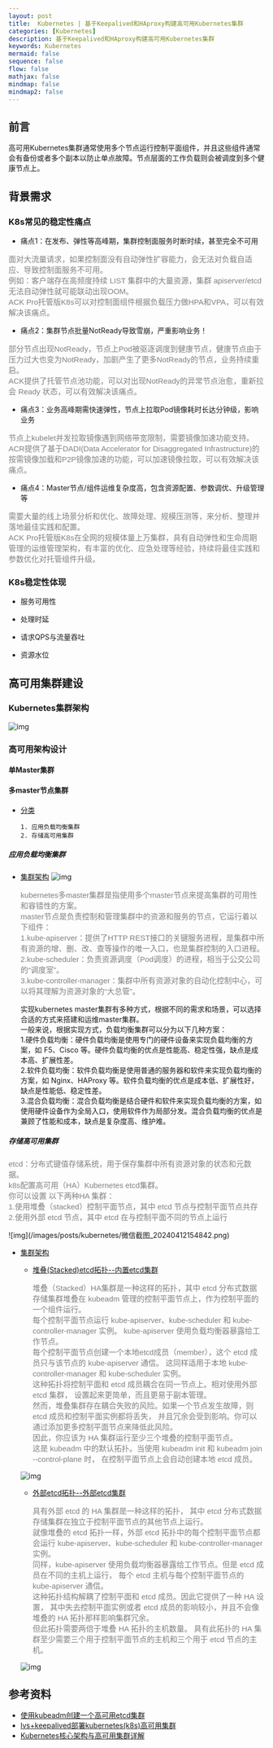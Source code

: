 ```yaml
---
layout: post
title:  Kubernetes | 基于Keepalived和HAproxy构建高可用Kubernetes集群
categories: [Kubernetes]
description: 基于Keepalived和HAproxy构建高可用Kubernetes集群
keywords: Kubernetes
mermaid: false
sequence: false
flow: false
mathjax: false
mindmap: false
mindmap2: false
---
```


## 前言 <br>
高可用Kubernetes集群通常使用多个节点运行控制平面组件，并且这些组件通常会有备份或者多个副本以防止单点故障。节点层面的工作负载则会被调度到多个健康节点上。

## 背景需求
### K8s常见的稳定性痛点
- 痛点1：在发布、弹性等高峰期，集群控制面服务时断时续，甚至完全不可用 <br>
<p align="left" style="color:grey; font-family:Arial; font-size: 15px">
面对大流量请求，如果控制面没有自动弹性扩容能力，会无法对负载自适应、导致控制面服务不可用。<br>
例如：客户端存在高频度持续 LIST 集群中的大量资源，集群 apiserver/etcd 无法自动弹性就可能联动出现OOM。<br>
ACK Pro托管版K8s可以对控制面组件根据负载压力做HPA和VPA，可以有效解决该痛点。
</p>

- 痛点2：集群节点批量NotReady导致雪崩，严重影响业务！ <br>
<p align="left" style="color:grey; font-family:Arial; font-size: 15px">
部分节点出现NotReady，节点上Pod被驱逐调度到健康节点，健康节点由于压力过大也变为NotReady，加剧产生了更多NotReady的节点，业务持续重启。<br>
ACK提供了托管节点池功能，可以对出现NotReady的异常节点治愈，重新拉会 Ready 状态，可以有效解决该痛点。
</p>

- 痛点3：业务高峰期需快速弹性，节点上拉取Pod镜像耗时长达分钟级，影响业务 <br>
<p align="left" style="color:grey; font-family:Arial; font-size: 15px">
节点上kubelet并发拉取镜像遇到网络带宽限制，需要镜像加速功能支持。<br>
ACR提供了基于DADI(Data Accelerator for Disaggregated Infrastructure)的按需镜像加载和P2P镜像加速的功能，可以加速镜像拉取，可以有效解决该痛点。
</p>

- 痛点4：Master节点/组件运维复杂度高，包含资源配置、参数调优、升级管理等 <br>
<p align="left" style="color:grey; font-family:Arial; font-size: 15px">
需要大量的线上场景分析和优化、故障处理、规模压测等，来分析、整理并落地最佳实践和配置。<br>
ACK Pro托管版K8s在全网的规模体量上万集群，具有自动弹性和生命周期管理的运维管理架构，有丰富的优化、应急处理等经验，持续将最佳实践和参数优化对托管组件升级。
</p>

### K8s稳定性体现
- 服务可用性 <br>
<p align="left" style="color:grey; font-family:Arial; font-size: 15px">

</p>

- 处理时延 <br>
<p align="left" style="color:grey; font-family:Arial; font-size: 15px">

</p>

- 请求QPS与流量吞吐 <br>
<p align="left" style="color:grey; font-family:Arial; font-size: 15px">

</p>

- 资源水位 <br>
<p align="left" style="color:grey; font-family:Arial; font-size: 15px">

</p>


## 高可用集群建设
### Kubernetes集群架构
![img](/images/posts/kubernetes/微信截图_20240412111533.png)<br>

### 高可用架构设计
#### 单Master集群

#### 多master节点集群
- [分类]()
  ```.text
  1. 应用负载均衡集群
  2. 存储高可用集群 
  ```

##### 应用负载均衡集群
- [集群架构]()
  ![img](/images/posts/kubernetes/微信截图_20240412153801.png)<br>
  <p align="left" style="color:grey; font-family:Arial; font-size: 15px">
  kubernetes多master集群是指使用多个master节点来提高集群的可用性和容错性的方案。<br>
  master节点是负责控制和管理集群中的资源和服务的节点，它运行着以下组件：<br>
  1.kube-apiserver：提供了HTTP REST接口的关键服务进程，是集群中所有资源的增、删、改、查等操作的唯一入口，也是集群控制的入口进程。<br>
  2.kube-scheduler：负责资源调度（Pod调度）的进程，相当于公交公司的“调度室”。<br>
  3.kube-controller-manager：集群中所有资源对象的自动化控制中心，可以将其理解为资源对象的“大总管”。<br>
  
  实现kubernetes master集群有多种方式，根据不同的需求和场景，可以选择合适的方式来搭建和运维master集群。<br>
  一般来说，根据实现方式，负载均衡集群可以分为以下几种方案：<br>
  1.硬件负载均衡：硬件负载均衡是使用专门的硬件设备来实现负载均衡的方案，如 F5、Cisco 等。硬件负载均衡的优点是性能高、稳定性强，缺点是成本高、扩展性差。<br>
  2.软件负载均衡：软件负载均衡是使用普通的服务器和软件来实现负载均衡的方案，如 Nginx、HAProxy 等。软件负载均衡的优点是成本低、扩展性好，缺点是性能低、稳定性差。<br>
  3.混合负载均衡：混合负载均衡是结合硬件和软件来实现负载均衡的方案，如使用硬件设备作为全局入口，使用软件作为局部分发。混合负载均衡的优点是兼顾了性能和成本，缺点是复杂度高、维护难。<br>
  </p>


##### 存储高可用集群
<p align="left" style="color:grey; font-family:Arial; font-size: 15px">
etcd：分布式键值存储系统，用于保存集群中所有资源对象的状态和元数据。<br>
k8s配置高可用（HA）Kubernetes etcd集群。<br>
你可以设置 以下两种HA 集群：<br>
1.使用堆叠（stacked）控制平面节点，其中 etcd 节点与控制平面节点共存 <br>
2.使用外部 etcd 节点，其中 etcd 在与控制平面不同的节点上运行 <br>
</p>
![img](/images/posts/kubernetes/微信截图_20240412154842.png)<br>

- [集群架构]() <br>
  - [堆叠(Stacked)etcd拓扑--内置etcd集群]() <br>
    <p align="left" style="color:grey; font-family:Arial; font-size: 15px">
    堆叠（Stacked）HA集群是一种这样的拓扑，其中 etcd 分布式数据存储集群堆叠在 kubeadm 管理的控制平面节点上，作为控制平面的一个组件运行。<br>
    每个控制平面节点运行 kube-apiserver、kube-scheduler 和 kube-controller-manager 实例。 kube-apiserver 使用负载均衡器暴露给工作节点。<br>
    每个控制平面节点创建一个本地etcd成员（member），这个 etcd 成员只与该节点的 kube-apiserver 通信。 这同样适用于本地 kube-controller-manager 和 kube-scheduler 实例。<br>
    这种拓扑将控制平面和 etcd 成员耦合在同一节点上。相对使用外部 etcd 集群， 设置起来更简单，而且更易于副本管理。<br>
    然而，堆叠集群存在耦合失败的风险。如果一个节点发生故障，则etcd 成员和控制平面实例都将丢失， 并且冗余会受到影响。你可以通过添加更多控制平面节点来降低此风险。<br>
    因此，你应该为 HA 集群运行至少三个堆叠的控制平面节点。<br>
    这是 kubeadm 中的默认拓扑。当使用 kubeadm init 和 kubeadm join --control-plane 时， 在控制平面节点上会自动创建本地 etcd 成员。<br>
    <p>

   ![img](/images/posts/kubernetes/微信截图_20240412154500.png)<br>

  - [外部etcd拓扑--外部etcd集群]() <br>
    <p align="left" style="color:grey; font-family:Arial; font-size: 15px">
    具有外部 etcd 的 HA 集群是一种这样的拓扑， 其中 etcd 分布式数据存储集群在独立于控制平面节点的其他节点上运行。<br>
    就像堆叠的 etcd 拓扑一样，外部 etcd 拓扑中的每个控制平面节点都会运行 kube-apiserver、kube-scheduler 和 kube-controller-manager 实例。 <br>
    同样，kube-apiserver 使用负载均衡器暴露给工作节点。但是 etcd 成员在不同的主机上运行， 每个 etcd 主机与每个控制平面节点的 kube-apiserver 通信。 <br>
    这种拓扑结构解耦了控制平面和 etcd 成员。因此它提供了一种 HA 设置， 其中失去控制平面实例或者 etcd 成员的影响较小，并且不会像堆叠的 HA 拓扑那样影响集群冗余。 <br>
    但此拓扑需要两倍于堆叠 HA 拓扑的主机数量。 具有此拓扑的 HA 集群至少需要三个用于控制平面节点的主机和三个用于 etcd 节点的主机。<br>
   </p>

   ![img](/images/posts/kubernetes/微信截图_20240412155102.png)<br>







## 参考资料
- [使用kubeadm创建一个高可用etcd集群](https://v1-25.docs.kubernetes.io/zh-cn/docs/setup/production-environment/tools/kubeadm/setup-ha-etcd-with-kubeadm/)
- [lvs+keepalived部署kubernetes(k8s)高可用集群](https://www.cnblogs.com/liuqingliang/p/12987270.html)
- [Kubernetes核心架构与高可用集群详解](https://zhuanlan.zhihu.com/p/444114515)














